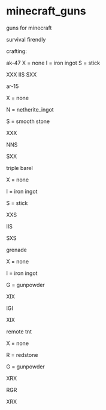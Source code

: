 # minecraft_guns

guns for minecraft

survival firendly

crafting:

ak-47
X = none
I = iron ingot
S = stick

XXX
IIS
SXX

ar-15

X = none

N = netherite_ingot

S = smooth stone

XXX

NNS

SXX

triple barel

X = none

I = iron ingot

S = stick

XXS

IIS

SXS

grenade

X = none

I = iron ingot

G = gunpowder


XIX

IGI

XIX

remote tnt

X = none

R = redstone

G = gunpowder


XRX

RGR

XRX

